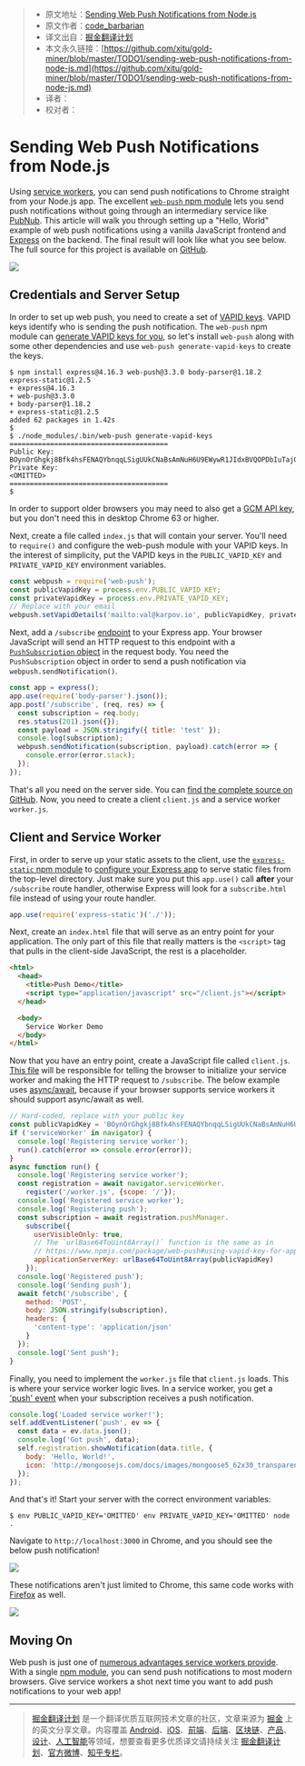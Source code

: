 > * 原文地址：[Sending Web Push Notifications from Node.js](https://thecodebarbarian.com/sending-web-push-notifications-from-node-js.html)
> * 原文作者：[code_barbarian](http://www.twitter.com/code_barbarian)
> * 译文出自：[掘金翻译计划](https://github.com/xitu/gold-miner)
> * 本文永久链接：[https://github.com/xitu/gold-miner/blob/master/TODO1/sending-web-push-notifications-from-node-js.md](https://github.com/xitu/gold-miner/blob/master/TODO1/sending-web-push-notifications-from-node-js.md)
> * 译者：
> * 校对者：

# Sending Web Push Notifications from Node.js

Using [service workers](https://developer.mozilla.org/en-US/docs/Web/API/Service_Worker_API), you can send push notifications to Chrome straight from your Node.js app. The excellent
[`web-push` npm module](https://www.npmjs.com/package/web-push) lets you send
push notifications without going through an intermediary service like [PubNub](https://www.pubnub.com/). This article will walk you through setting
up a "Hello, World" example of web push notifications using a vanilla JavaScript
frontend and [Express](https://www.npmjs.com/package/express) on the backend. The final result will look like what you
see below. The full source for this project is available on [GitHub](https://github.com/vkarpov15/web-push-demo).

![](https://i.imgur.com/bGyKuaW.png)

## Credentials and Server Setup

In order to set up web push, you need to create a set of [VAPID keys](https://blog.mozilla.org/services/2016/04/04/using-vapid-with-webpush/). VAPID keys identify who is sending the push notification. The `web-push` npm
module can [generate VAPID keys for you](https://www.npmjs.com/package/web-push#command-line), so let's install `web-push` along with some other dependencies and use `web-push generate-vapid-keys`
to create the keys.

```
$ npm install express@4.16.3 web-push@3.3.0 body-parser@1.18.2 express-static@1.2.5
+ express@4.16.3
+ web-push@3.3.0
+ body-parser@1.18.2
+ express-static@1.2.5
added 62 packages in 1.42s
$
$ ./node_modules/.bin/web-push generate-vapid-keys
=======================================
Public Key:
BOynOrGhgkj8Bfk4hsFENAQYbnqqLSigUUkCNaBsAmNuH6U9EWywR1JIdxBVQOPDbIuTaj0tVAQbczNLkC5zftw
Private Key:
<OMITTED>
=======================================
$
```

In order to support older browsers you may need to also get a [GCM API key](https://medium.com/@jasminejacquelin/integrating-push-notifications-in-your-node-react-web-app-4e8d8190a52c#9a53), but you don't need this in desktop Chrome 63 or higher.

Next, create a file called `index.js` that will contain your server. You'll
need to `require()` and configure the web-push module with your VAPID keys.
In the interest of simplicity, put the VAPID keys in the `PUBLIC_VAPID_KEY`
and `PRIVATE_VAPID_KEY` environment variables.

```javascript
const webpush = require('web-push');
const publicVapidKey = process.env.PUBLIC_VAPID_KEY;
const privateVapidKey = process.env.PRIVATE_VAPID_KEY;
// Replace with your email
webpush.setVapidDetails('mailto:val@karpov.io', publicVapidKey, privateVapidKey);
```

Next, add a `/subscribe` [endpoint](http://expressjs.com/en/guide/routing.html) to your Express app. Your browser JavaScript will send an HTTP request to this
endpoint with a [`PushSubscription` object](https://developer.mozilla.org/en-US/docs/Web/API/PushSubscription) in the request body. You need the `PushSubscription` object in order to send a push
notification via `webpush.sendNotification()`.

```javascript
const app = express();
app.use(require('body-parser').json());
app.post('/subscribe', (req, res) => {
  const subscription = req.body;
  res.status(201).json({});
  const payload = JSON.stringify({ title: 'test' });
  console.log(subscription);
  webpush.sendNotification(subscription, payload).catch(error => {
    console.error(error.stack);
  });
});
```

That's all you need on the server side. You can [find the complete source on GitHub](https://github.com/vkarpov15/web-push-demo/blob/master/index.js). Now,
you need to create a client `client.js` and a service worker `worker.js`.

## Client and Service Worker

First, in order to serve up your static assets to the client, use the
[`express-static` npm module](http://npmjs.com/package/express-static) to [configure your Express app](https://github.com/vkarpov15/web-push-demo/blob/b356e53c1468c5611b9c4722411af3839bafc360/index.js#L26) to serve static files from the top-level directory.
Just make sure you put this `app.use()` call **after** your `/subscribe` route
handler, otherwise Express will look for a `subscribe.html` file instead of
using your route handler.

```javascript
app.use(require('express-static')('./'));
```

Next, create an `index.html` file that will serve as an entry point for your
application. The only part of this file that really matters is the `<script>` tag
that pulls in the client-side JavaScript, the rest is a placeholder.

```html
<html>
  <head>
    <title>Push Demo</title>
    <script type="application/javascript" src="/client.js"></script>
  </head>

  <body>
    Service Worker Demo
  </body>
</html>
```

Now that you have an entry point, create a JavaScript file called `client.js`.
[This file](https://github.com/vkarpov15/web-push-demo/blob/b356e53c1468c5611b9c4722411af3839bafc360/client.js) will be responsible for telling the browser to initialize
your service worker and making the HTTP request to `/subscribe`. The below
example uses [async/await](http://thecodebarbarian.com/80-20-guide-to-async-await-in-node.js.html), because if your browser supports service workers it should support async/await as well.

```javascript
// Hard-coded, replace with your public key
const publicVapidKey = 'BOynOrGhgkj8Bfk4hsFENAQYbnqqLSigUUkCNaBsAmNuH6U9EWywR1JIdxBVQOPDbIuTaj0tVAQbczNLkC5zftw';
if ('serviceWorker' in navigator) {
  console.log('Registering service worker');
  run().catch(error => console.error(error));
}
async function run() {
  console.log('Registering service worker');
  const registration = await navigator.serviceWorker.
    register('/worker.js', {scope: '/'});
  console.log('Registered service worker');
  console.log('Registering push');
  const subscription = await registration.pushManager.
    subscribe({
      userVisibleOnly: true,
      // The `urlBase64ToUint8Array()` function is the same as in
      // https://www.npmjs.com/package/web-push#using-vapid-key-for-applicationserverkey
      applicationServerKey: urlBase64ToUint8Array(publicVapidKey)
    });
  console.log('Registered push');
  console.log('Sending push');
  await fetch('/subscribe', {
    method: 'POST',
    body: JSON.stringify(subscription),
    headers: {
      'content-type': 'application/json'
    }
  });
  console.log('Sent push');
}
```

Finally, you need to implement the `worker.js` file that `client.js` loads.
This is where your service worker logic lives. In a service worker, you get
a ['push' event](https://developers.google.com/web/ilt/pwa/introduction-to-push-notifications#handling_the_push_event_in_the_service_worker) when your subscription receives
a push notification.

```javascript
console.log('Loaded service worker!');
self.addEventListener('push', ev => {
  const data = ev.data.json();
  console.log('Got push', data);
  self.registration.showNotification(data.title, {
    body: 'Hello, World!',
    icon: 'http://mongoosejs.com/docs/images/mongoose5_62x30_transparent.png'
  });
});
```

And that's it! Start your server with the correct environment variables:

```
$ env PUBLIC_VAPID_KEY='OMITTED' env PRIVATE_VAPID_KEY='OMITTED' node .
```

Navigate to `http://localhost:3000` in Chrome, and you should see the below
push notification!

![](https://i.imgur.com/bGyKuaW.png)

These notifications aren't just limited to Chrome, this same code works with
[Firefox](https://support.mozilla.org/en-US/kb/push-notifications-firefox) as well.

![](https://i.imgur.com/uufjZPH.png)

## Moving On

Web push is just one of [numerous advantages service workers provide](https://developer.mozilla.org/en-US/docs/Web/API/Service_Worker_API).
With a single [npm module](https://www.npmjs.com/package/web-push), you can
send push notifications to most modern browsers. Give service workers a shot
next time you want to add push notifications to your web app!


---

> [掘金翻译计划](https://github.com/xitu/gold-miner) 是一个翻译优质互联网技术文章的社区，文章来源为 [掘金](https://juejin.im) 上的英文分享文章。内容覆盖 [Android](https://github.com/xitu/gold-miner#android)、[iOS](https://github.com/xitu/gold-miner#ios)、[前端](https://github.com/xitu/gold-miner#前端)、[后端](https://github.com/xitu/gold-miner#后端)、[区块链](https://github.com/xitu/gold-miner#区块链)、[产品](https://github.com/xitu/gold-miner#产品)、[设计](https://github.com/xitu/gold-miner#设计)、[人工智能](https://github.com/xitu/gold-miner#人工智能)等领域，想要查看更多优质译文请持续关注 [掘金翻译计划](https://github.com/xitu/gold-miner)、[官方微博](http://weibo.com/juejinfanyi)、[知乎专栏](https://zhuanlan.zhihu.com/juejinfanyi)。
